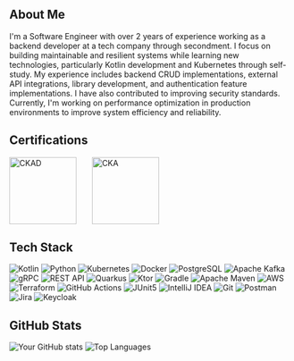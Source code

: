 ## About Me
I'm a Software Engineer with over 2 years of experience working as a backend developer at a tech company through secondment. I focus on building maintainable and resilient systems while learning new technologies, particularly Kotlin development and Kubernetes through self-study.
My experience includes backend CRUD implementations, external API integrations, library development, and authentication feature implementations. I have also contributed to improving security standards. Currently, I'm working on performance optimization in production environments to improve system efficiency and reliability.

## Certifications

<div style="display: flex; gap: 10px; align-items: center;">
<a href="https://www.credly.com/badges/1559d0f0-d684-4832-ba80-3e6f9dbf1b43/public_url">
  <img src="https://images.credly.com/images/cc8adc83-1dc6-4d57-8e20-22171247e052/blob" alt="CKAD" style="width: 120px; height: 120px;">
</a>
&nbsp;&nbsp;
<a href="https://www.credly.com/badges/dc8c40e3-936b-4457-be2f-ebd9bdc168f3/public_url">
  <img src="https://images.credly.com/images/8b8ed108-e77d-4396-ac59-2504583b9d54/cka_from_cncfsite__281_29.png" alt="CKA" style="width: 120px; height: 120px;">
</a>
</div>

## Tech Stack
![Kotlin](https://img.shields.io/badge/kotlin-%237F52FF.svg?style=for-the-badge&logo=kotlin&logoColor=white)
![Python](https://img.shields.io/badge/python-3670A0?style=for-the-badge&logo=python&logoColor=ffdd54)
![Kubernetes](https://img.shields.io/badge/kubernetes-%23326ce5.svg?style=for-the-badge&logo=kubernetes&logoColor=white)
![Docker](https://img.shields.io/badge/docker-%230db7ed.svg?style=for-the-badge&logo=docker&logoColor=white)
![PostgreSQL](https://img.shields.io/badge/postgresql-%23316192.svg?style=for-the-badge&logo=postgresql&logoColor=white)
![Apache Kafka](https://img.shields.io/badge/Apache%20Kafka-%23000.svg?style=for-the-badge&logo=apache-kafka&logoColor=white)
![gRPC](https://img.shields.io/badge/grpc-%2300D4AA.svg?style=for-the-badge&logo=grpc&logoColor=white)
![REST API](https://img.shields.io/badge/REST%20API-%2361DAFB.svg?style=for-the-badge&logo=rest&logoColor=white)
![Quarkus](https://img.shields.io/badge/quarkus-%234794EB.svg?style=for-the-badge&logo=quarkus&logoColor=white)
![Ktor](https://img.shields.io/badge/ktor-%237F52FF.svg?style=for-the-badge&logo=kotlin&logoColor=white)
![Gradle](https://img.shields.io/badge/gradle-%2302303A.svg?style=for-the-badge&logo=gradle&logoColor=white)
![Apache Maven](https://img.shields.io/badge/apache%20maven-C71A36?style=for-the-badge&logo=apache-maven&logoColor=white)
![AWS](https://img.shields.io/badge/AWS-%23FF9900.svg?style=for-the-badge&logo=amazon-aws&logoColor=white)
![Terraform](https://img.shields.io/badge/terraform-%235835CC.svg?style=for-the-badge&logo=terraform&logoColor=white)
![GitHub Actions](https://img.shields.io/badge/github%20actions-%232671E5.svg?style=for-the-badge&logo=githubactions&logoColor=white)
![JUnit5](https://img.shields.io/badge/junit5-%2325A162.svg?style=for-the-badge&logo=junit5&logoColor=white)
![IntelliJ IDEA](https://img.shields.io/badge/IntelliJIDEA-000000.svg?style=for-the-badge&logo=intellij-idea&logoColor=white)
![Git](https://img.shields.io/badge/git-%23F05033.svg?style=for-the-badge&logo=git&logoColor=white)
![Postman](https://img.shields.io/badge/Postman-FF6C37?style=for-the-badge&logo=postman&logoColor=white)
![Jira](https://img.shields.io/badge/jira-%230A0FFF.svg?style=for-the-badge&logo=jira&logoColor=white)
![Keycloak](https://img.shields.io/badge/Keycloak-4D4D4D?style=for-the-badge&logo=keycloak&logoColor=white)

## GitHub Stats
![Your GitHub stats](https://github-readme-stats.vercel.app/api?username=to-fumi&show_icons=true&theme=dark)
![Top Languages](https://github-readme-stats.vercel.app/api/top-langs/?username=to-fumi&layout=compact&theme=dark)
